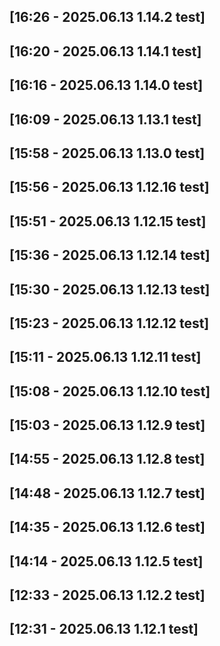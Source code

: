 [16:26 - 2025.06.13 1.14.2 test]
---
[16:20 - 2025.06.13 1.14.1 test]
---
[16:16 - 2025.06.13 1.14.0 test]
---
[16:09 - 2025.06.13 1.13.1 test]
---
[15:58 - 2025.06.13 1.13.0 test]
---
[15:56 - 2025.06.13 1.12.16 test]
---
[15:51 - 2025.06.13 1.12.15 test]
---
[15:36 - 2025.06.13 1.12.14 test]
---
[15:30 - 2025.06.13 1.12.13 test]
---
[15:23 - 2025.06.13 1.12.12 test]
---
[15:11 - 2025.06.13 1.12.11 test]
---
[15:08 - 2025.06.13 1.12.10 test]
---
[15:03 - 2025.06.13 1.12.9 test]
---
[14:55 - 2025.06.13 1.12.8 test]
---
[14:48 - 2025.06.13 1.12.7 test]
---
[14:35 - 2025.06.13 1.12.6 test]
---
[14:14 - 2025.06.13 1.12.5 test]
---
[12:33 - 2025.06.13 1.12.2 test]
---
[12:31 - 2025.06.13 1.12.1 test]
---

